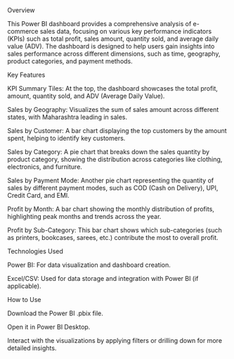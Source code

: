 Overview

This Power BI dashboard provides a comprehensive analysis of e-commerce sales data, focusing on various key performance indicators (KPIs) such as total profit, sales amount, quantity sold, and average daily value (ADV). The dashboard is designed to help users gain insights into sales performance across different dimensions, such as time, geography, product categories, and payment methods.

Key Features

KPI Summary Tiles: At the top, the dashboard showcases the total profit, amount, quantity sold, and ADV (Average Daily Value).

Sales by Geography: Visualizes the sum of sales amount across different states, with Maharashtra leading in sales.

Sales by Customer: A bar chart displaying the top customers by the amount spent, helping to identify key customers.

Sales by Category: A pie chart that breaks down the sales quantity by product category, showing the distribution across categories like clothing, electronics, and furniture.

Sales by Payment Mode: Another pie chart representing the quantity of sales by different payment modes, such as COD (Cash on Delivery), UPI, Credit Card, and EMI.

Profit by Month: A bar chart showing the monthly distribution of profits, highlighting peak months and trends across the year.

Profit by Sub-Category: This bar chart shows which sub-categories (such as printers, bookcases, sarees, etc.) contribute the most to overall profit.

Technologies Used

Power BI: For data visualization and dashboard creation.

Excel/CSV: Used for data storage and integration with Power BI (if applicable).

How to Use

Download the Power BI .pbix file.

Open it in Power BI Desktop.

Interact with the visualizations by applying filters or drilling down for more detailed insights.
